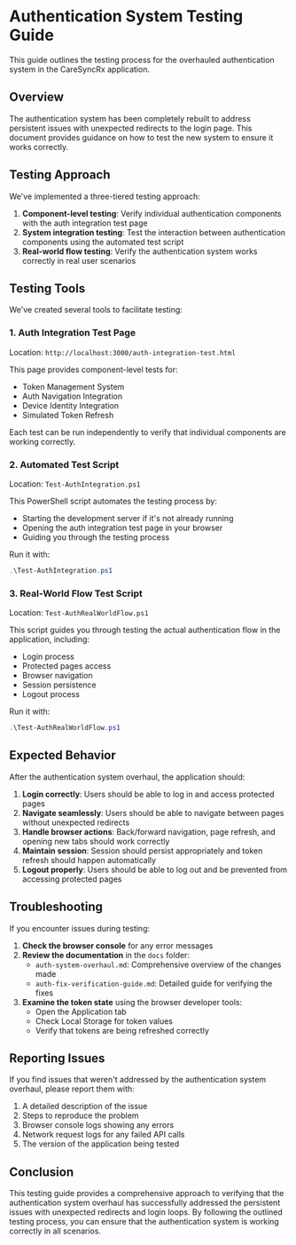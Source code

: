 # Authentication System Testing Guide

This guide outlines the testing process for the overhauled authentication system in the CareSyncRx application.

## Overview

The authentication system has been completely rebuilt to address persistent issues with unexpected redirects to the login page. This document provides guidance on how to test the new system to ensure it works correctly.

## Testing Approach

We've implemented a three-tiered testing approach:

1. **Component-level testing**: Verify individual authentication components with the auth integration test page
2. **System integration testing**: Test the interaction between authentication components using the automated test script
3. **Real-world flow testing**: Verify the authentication system works correctly in real user scenarios

## Testing Tools

We've created several tools to facilitate testing:

### 1. Auth Integration Test Page

Location: `http://localhost:3000/auth-integration-test.html`

This page provides component-level tests for:
- Token Management System
- Auth Navigation Integration
- Device Identity Integration
- Simulated Token Refresh

Each test can be run independently to verify that individual components are working correctly.

### 2. Automated Test Script

Location: `Test-AuthIntegration.ps1`

This PowerShell script automates the testing process by:
- Starting the development server if it's not already running
- Opening the auth integration test page in your browser
- Guiding you through the testing process

Run it with:
```powershell
.\Test-AuthIntegration.ps1
```

### 3. Real-World Flow Test Script

Location: `Test-AuthRealWorldFlow.ps1`

This script guides you through testing the actual authentication flow in the application, including:
- Login process
- Protected pages access
- Browser navigation
- Session persistence
- Logout process

Run it with:
```powershell
.\Test-AuthRealWorldFlow.ps1
```

## Expected Behavior

After the authentication system overhaul, the application should:

1. **Login correctly**: Users should be able to log in and access protected pages
2. **Navigate seamlessly**: Users should be able to navigate between pages without unexpected redirects
3. **Handle browser actions**: Back/forward navigation, page refresh, and opening new tabs should work correctly
4. **Maintain session**: Session should persist appropriately and token refresh should happen automatically
5. **Logout properly**: Users should be able to log out and be prevented from accessing protected pages

## Troubleshooting

If you encounter issues during testing:

1. **Check the browser console** for any error messages
2. **Review the documentation** in the `docs` folder:
   - `auth-system-overhaul.md`: Comprehensive overview of the changes made
   - `auth-fix-verification-guide.md`: Detailed guide for verifying the fixes
3. **Examine the token state** using the browser developer tools:
   - Open the Application tab
   - Check Local Storage for token values
   - Verify that tokens are being refreshed correctly

## Reporting Issues

If you find issues that weren't addressed by the authentication system overhaul, please report them with:

1. A detailed description of the issue
2. Steps to reproduce the problem
3. Browser console logs showing any errors
4. Network request logs for any failed API calls
5. The version of the application being tested

## Conclusion

This testing guide provides a comprehensive approach to verifying that the authentication system overhaul has successfully addressed the persistent issues with unexpected redirects and login loops. By following the outlined testing process, you can ensure that the authentication system is working correctly in all scenarios.
